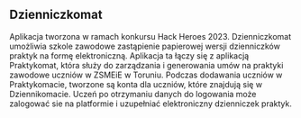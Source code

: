 ## Dzienniczkomat

Aplikacja tworzona w ramach konkursu Hack Heroes 2023. Dzienniczkomat umożliwia szkole zawodowe zastąpienie papierowej wersji dzienniczków praktyk na formę elektroniczną. Aplikacja ta łączy się z aplikacją Praktykomat, która służy do zarządzania i generowania umów na praktyki zawodowe uczniów w ZSMEiE w Toruniu. Podczas dodawania uczniów w Praktykomacie, tworzone są konta dla uczniów, które znajdują się w Dziennikomacie. Uczeń po otrzymaniu danych do logowania może zalogować sie na platformie i uzupełniać elektroniczny dzienniczek praktyk.
